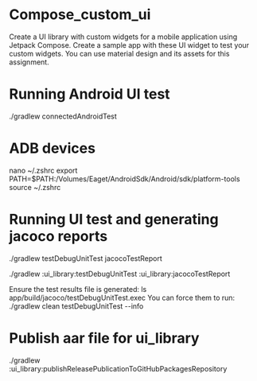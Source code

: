 # Compose_custom_ui
Create a UI library with custom widgets for a mobile application using Jetpack Compose. Create a sample app with these UI widget to test your custom widgets. You can use material design and its assets for this assignment.

# Running Android UI test 
./gradlew connectedAndroidTest

# ADB devices 
nano ~/.zshrc
export PATH=$PATH:/Volumes/Eaget/AndroidSdk/Android/sdk/platform-tools
source ~/.zshrc

# Running UI test and generating jacoco reports

./gradlew testDebugUnitTest jacocoTestReport

./gradlew :ui_library:testDebugUnitTest :ui_library:jacocoTestReport

Ensure the test results file is generated:
ls app/build/jacoco/testDebugUnitTest.exec
You can force them to run:
./gradlew clean testDebugUnitTest --info

# Publish aar file for ui_library
./gradlew :ui_library:publishReleasePublicationToGitHubPackagesRepository